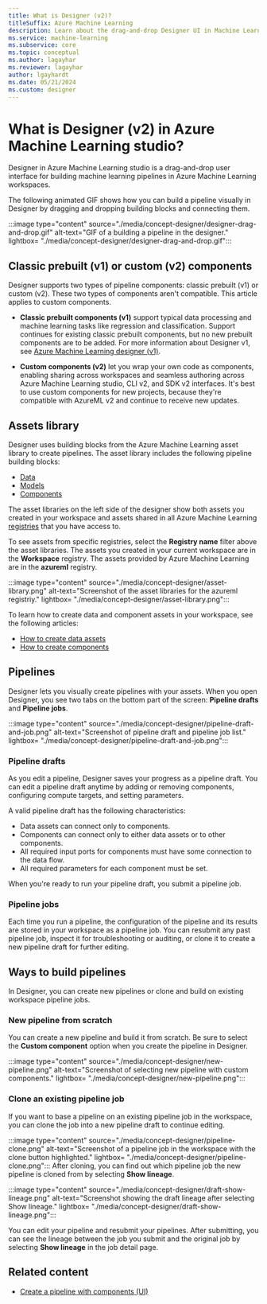 ```yaml
---
title: What is Designer (v2)?
titleSuffix: Azure Machine Learning
description: Learn about the drag-and-drop Designer UI in Machine Learning studio, and how to use Designer v2 custom components to build and edit machine learning pipelines.
ms.service: machine-learning
ms.subservice: core
ms.topic: conceptual
ms.author: lagayhar
ms.reviewer: lagayhar
author: lgayhardt
ms.date: 05/21/2024
ms.custom: designer
---
```


# What is Designer (v2) in Azure Machine Learning studio?

Designer in Azure Machine Learning studio is a drag-and-drop user interface for building machine learning pipelines in Azure Machine Learning workspaces.

The following animated GIF shows how you can build a pipeline visually in Designer by dragging and dropping building blocks and connecting them.

:::image type="content" source="./media/concept-designer/designer-drag-and-drop.gif" alt-text="GIF of a building a pipeline in the designer." lightbox= "./media/concept-designer/designer-drag-and-drop.gif":::

## Classic prebuilt (v1) or custom (v2) components

Designer supports two types of pipeline components: classic prebuilt (v1) or custom (v2). These two types of components aren't compatible. This article applies to custom components.

- **Classic prebuilt components (v1)** support typical data processing and machine learning tasks like regression and classification. Support continues for existing classic prebuilt components, but no new prebuilt components are to be added. For more information about Designer v1, see [Azure Machine Learning designer (v1)](v1/concept-designer.md).

- **Custom components (v2)** let you wrap your own code as components, enabling sharing across workspaces and seamless authoring across Azure Machine Learning studio, CLI v2, and SDK v2 interfaces. It's best to use custom components for new projects, because they're compatible with AzureML v2 and continue to receive new updates.

## Assets library

Designer uses building blocks from the Azure Machine Learning asset library to create pipelines. The asset library includes the following pipeline building blocks:

 - [Data](concept-data.md)
 - [Models](how-to-manage-models.md?view=azureml-api-2&preserve-view=true&tabs=cli)
 - [Components](concept-component.md)

The asset libraries on the left side of the designer show both assets you created in your workspace and assets shared in all Azure Machine Learning [registries](./how-to-share-models-pipelines-across-workspaces-with-registries.md) that you have access to.

To see assets from specific registries, select the **Registry name** filter above the asset libraries. The assets you created in your current workspace are in the **Workspace** registry. The assets provided by Azure Machine Learning are in the **azureml** registry.

:::image type="content" source="./media/concept-designer/asset-library.png" alt-text="Screenshot of the asset libraries for the azureml registriy." lightbox= "./media/concept-designer/asset-library.png":::

To learn how to create data and component assets in your workspace, see the following articles:

- [How to create data assets](./how-to-create-data-assets.md)
- [How to create components](./how-to-create-component-pipelines-ui.md)

## Pipelines

Designer lets you visually create pipelines with your assets. When you open Designer, you see two tabs on the bottom part of the screen: **Pipeline drafts** and **Pipeline jobs**.

:::image type="content" source="./media/concept-designer/pipeline-draft-and-job.png" alt-text="Screenshot of pipeline draft and pipeline job list." lightbox= "./media/concept-designer/pipeline-draft-and-job.png":::

### Pipeline drafts

As you edit a pipeline, Designer saves your progress as a pipeline draft. You can edit a pipeline draft anytime by adding or removing components, configuring compute targets, and setting parameters.

A valid pipeline draft has the following characteristics:

- Data assets can connect only to components.
- Components can connect only to either data assets or to other components.
- All required input ports for components must have some connection to the data flow.
- All required parameters for each component must be set.

When you're ready to run your pipeline draft, you submit a pipeline job.

### Pipeline jobs

Each time you run a pipeline, the configuration of the pipeline and its results are stored in your workspace as a pipeline job. You can resubmit any past pipeline job, inspect it for troubleshooting or auditing, or clone it to create a new pipeline draft for further editing.

## Ways to build pipelines

In Designer, you can create new pipelines or clone and build on existing workspace pipeline jobs.

### New pipeline from scratch

You can create a new pipeline and build it from scratch. Be sure to select the **Custom component** option when you create the pipeline in Designer.

:::image type="content" source="./media/concept-designer/new-pipeline.png" alt-text="Screenshot of selecting new pipeline with custom components." lightbox= "./media/concept-designer/new-pipeline.png":::

### Clone an existing pipeline job

If you want to base a pipeline on an existing pipeline job in the workspace, you can clone the job into a new pipeline draft to continue editing.

:::image type="content" source="./media/concept-designer/pipeline-clone.png" alt-text="Screenshot of a pipeline job in the workspace with the clone button highlighted." lightbox= "./media/concept-designer/pipeline-clone.png":::
After cloning, you can find out which pipeline job the new pipeline is cloned from by selecting **Show lineage**.

:::image type="content" source="./media/concept-designer/draft-show-lineage.png" alt-text="Screenshot showing the draft lineage after selecting Show lineage." lightbox= "./media/concept-designer/draft-show-lineage.png":::

You can edit your pipeline and resubmit your pipelines. After submitting, you can see the lineage between the job you submit and the original job by selecting **Show lineage** in the job detail page.

## Related content

- [Create a pipeline with components (UI)](./how-to-create-component-pipelines-ui.md)

